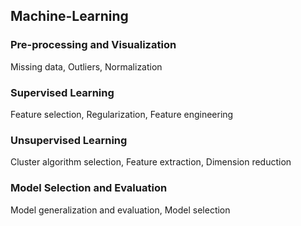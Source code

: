 ## Machine-Learning


### Pre-processing and Visualization
Missing data, Outliers, Normalization

### Supervised Learning
Feature selection, Regularization, Feature engineering

### Unsupervised Learning
Cluster algorithm selection, Feature extraction, Dimension reduction

### Model Selection and Evaluation
Model generalization and evaluation, Model selection
